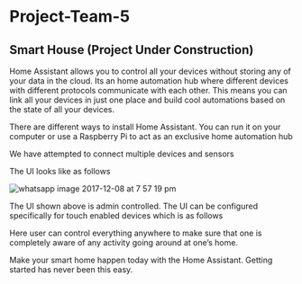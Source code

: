 # Project-Team-5

## Smart House (Project Under Construction)

Home Assistant allows you to control all your devices without storing any of your data in the cloud. Its an home automation hub where different devices with different protocols communicate with each other. This means you can link all your devices in just one place and build cool automations based on the state of all your devices.

There are different ways to install Home Assistant. You can run it on your computer or use a Raspberry Pi to act as an exclusive home automation hub

We have attempted to connect multiple devices and sensors 

The UI looks like as follows 

![whatsapp image 2017-12-08 at 7 57 19 pm](https://user-images.githubusercontent.com/13025295/33792366-14584248-dc52-11e7-9477-3867068daaa5.jpeg)


The UI shown above is admin controlled. The UI can be configured specifically for touch enabled devices which is as follows 



Here user can control everything anywhere to make sure that one is completely aware of any activity going around at one’s home.

Make your smart home happen today with the Home Assistant. Getting started has never been this easy.
